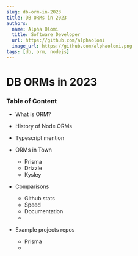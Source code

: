 ```yaml
---
slug: db-orm-in-2023
title: DB ORMs in 2023
authors:
  name: Alpha Olomi
  title: Software Developer
  url: https://github.com/alphaolomi
  image_url: https://github.com/alphaolomi.png
tags: [db, orm, nodejs]
---
```


# DB ORMs in 2023

### Table of Content
- What is ORM?
- History of Node ORMs
- Typescript mention
- ORMs in Town
    - Prisma
    - Drizzle
    - Kysley

- Comparisons
    - Github stats
    - Speed
    - Documentation
    - 
- Example projects repos
    - Prisma
    - 
